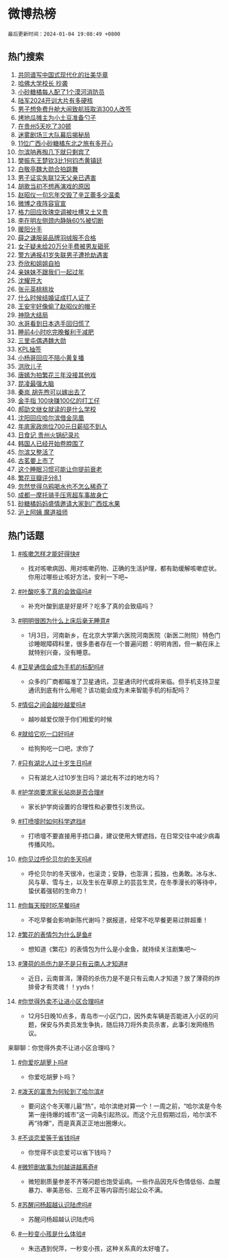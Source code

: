 # 微博热榜

`最后更新时间：2024-01-04 19:08:49 +0800`

## 热门搜索

1. [共同谱写中国式现代化的壮美华章](https://m.weibo.cn/search?containerid=100103type%3D1%26t%3D10%26q%3D%23%E5%85%B1%E5%90%8C%E8%B0%B1%E5%86%99%E4%B8%AD%E5%9B%BD%E5%BC%8F%E7%8E%B0%E4%BB%A3%E5%8C%96%E7%9A%84%E5%A3%AE%E7%BE%8E%E5%8D%8E%E7%AB%A0%23&stream_entry_id=51&isnewpage=1&extparam=seat%3D1%26dgr%3D0%26filter_type%3Drealtimehot%26c_type%3D51%26q%3D%2523%25E5%2585%25B1%25E5%2590%258C%25E8%25B0%25B1%25E5%2586%2599%25E4%25B8%25AD%25E5%259B%25BD%25E5%25BC%258F%25E7%258E%25B0%25E4%25BB%25A3%25E5%258C%2596%25E7%259A%2584%25E5%25A3%25AE%25E7%25BE%258E%25E5%258D%258E%25E7%25AB%25A0%2523%26pos%3D0%26cate%3D10103%26stream_entry_id%3D51%26display_time%3D1704366527%26pre_seqid%3D1704366527947016243219)
1. [哈佛大学校长 抄袭](https://m.weibo.cn/search?containerid=100103type%3D1%26t%3D10%26q%3D%E5%93%88%E4%BD%9B%E5%A4%A7%E5%AD%A6%E6%A0%A1%E9%95%BF+%E6%8A%84%E8%A2%AD&stream_entry_id=31&isnewpage=1&extparam=seat%3D1%26filter_type%3Drealtimehot%26q%3D%25E5%2593%2588%25E4%25BD%259B%25E5%25A4%25A7%25E5%25AD%25A6%25E6%25A0%25A1%25E9%2595%25BF%2520%25E6%258A%2584%25E8%25A2%25AD%26pos%3D0%26dgr%3D0%26flag%3D2%26c_type%3D31%26stream_entry_id%3D31%26realpos%3D1%26cate%3D5001%26lcate%3D5001%26band_rank%3D1%26display_time%3D1704366527%26pre_seqid%3D1704366527947016243219)
1. [小砂糖橘每人配了1个漠河消防员](https://m.weibo.cn/search?containerid=100103type%3D1%26t%3D10%26q%3D%23%E5%B0%8F%E7%A0%82%E7%B3%96%E6%A9%98%E6%AF%8F%E4%BA%BA%E9%85%8D%E4%BA%861%E4%B8%AA%E6%BC%A0%E6%B2%B3%E6%B6%88%E9%98%B2%E5%91%98%23&stream_entry_id=31&isnewpage=1&extparam=seat%3D1%26filter_type%3Drealtimehot%26q%3D%2523%25E5%25B0%258F%25E7%25A0%2582%25E7%25B3%2596%25E6%25A9%2598%25E6%25AF%258F%25E4%25BA%25BA%25E9%2585%258D%25E4%25BA%25861%25E4%25B8%25AA%25E6%25BC%25A0%25E6%25B2%25B3%25E6%25B6%2588%25E9%2598%25B2%25E5%2591%2598%2523%26pos%3D1%26dgr%3D0%26flag%3D32768%26c_type%3D31%26stream_entry_id%3D31%26realpos%3D2%26cate%3D5001%26lcate%3D5001%26band_rank%3D2%26display_time%3D1704366527%26pre_seqid%3D1704366527947016243219)
1. [陆军2024开训大片有多硬核](https://m.weibo.cn/search?containerid=100103type%3D1%26t%3D10%26q%3D%23%E9%99%86%E5%86%9B2024%E5%BC%80%E8%AE%AD%E5%A4%A7%E7%89%87%E6%9C%89%E5%A4%9A%E7%A1%AC%E6%A0%B8%23&stream_entry_id=31&isnewpage=1&extparam=seat%3D1%26filter_type%3Drealtimehot%26q%3D%2523%25E9%2599%2586%25E5%2586%259B2024%25E5%25BC%2580%25E8%25AE%25AD%25E5%25A4%25A7%25E7%2589%2587%25E6%259C%2589%25E5%25A4%259A%25E7%25A1%25AC%25E6%25A0%25B8%2523%26pos%3D2%26dgr%3D0%26flag%3D0%26c_type%3D31%26stream_entry_id%3D31%26realpos%3D3%26cate%3D5001%26lcate%3D5001%26band_rank%3D3%26display_time%3D1704366527%26pre_seqid%3D1704366527947016243219)
1. [男子想免费升舱大闹致航班取消300人改签](https://m.weibo.cn/search?containerid=100103type%3D1%26t%3D10%26q%3D%23%E7%94%B7%E5%AD%90%E6%83%B3%E5%85%8D%E8%B4%B9%E5%8D%87%E8%88%B1%E5%A4%A7%E9%97%B9%E8%87%B4%E8%88%AA%E7%8F%AD%E5%8F%96%E6%B6%88300%E4%BA%BA%E6%94%B9%E7%AD%BE%23&stream_entry_id=31&isnewpage=1&extparam=seat%3D1%26filter_type%3Drealtimehot%26q%3D%2523%25E7%2594%25B7%25E5%25AD%2590%25E6%2583%25B3%25E5%2585%258D%25E8%25B4%25B9%25E5%258D%2587%25E8%2588%25B1%25E5%25A4%25A7%25E9%2597%25B9%25E8%2587%25B4%25E8%2588%25AA%25E7%258F%25AD%25E5%258F%2596%25E6%25B6%2588300%25E4%25BA%25BA%25E6%2594%25B9%25E7%25AD%25BE%2523%26pos%3D3%26dgr%3D0%26flag%3D2%26c_type%3D31%26stream_entry_id%3D31%26realpos%3D4%26cate%3D5001%26lcate%3D5001%26band_rank%3D4%26display_time%3D1704366527%26pre_seqid%3D1704366527947016243219)
1. [烤地瓜摊主为小土豆准备勺子](https://m.weibo.cn/search?containerid=100103type%3D1%26t%3D10%26q%3D%23%E7%83%A4%E5%9C%B0%E7%93%9C%E6%91%8A%E4%B8%BB%E4%B8%BA%E5%B0%8F%E5%9C%9F%E8%B1%86%E5%87%86%E5%A4%87%E5%8B%BA%E5%AD%90%23&stream_entry_id=31&isnewpage=1&extparam=seat%3D1%26filter_type%3Drealtimehot%26q%3D%2523%25E7%2583%25A4%25E5%259C%25B0%25E7%2593%259C%25E6%2591%258A%25E4%25B8%25BB%25E4%25B8%25BA%25E5%25B0%258F%25E5%259C%259F%25E8%25B1%2586%25E5%2587%2586%25E5%25A4%2587%25E5%258B%25BA%25E5%25AD%2590%2523%26pos%3D4%26dgr%3D0%26flag%3D32768%26c_type%3D31%26stream_entry_id%3D31%26realpos%3D5%26cate%3D5001%26lcate%3D5001%26band_rank%3D5%26display_time%3D1704366527%26pre_seqid%3D1704366527947016243219)
1. [在贵州5天吃了30顿](https://m.weibo.cn/search?containerid=100103type%3D1%26t%3D10%26q%3D%23%E5%9C%A8%E8%B4%B5%E5%B7%9E5%E5%A4%A9%E5%90%83%E4%BA%8630%E9%A1%BF%23&stream_entry_id=31&isnewpage=1&extparam=seat%3D1%26filter_type%3Drealtimehot%26q%3D%2523%25E5%259C%25A8%25E8%25B4%25B5%25E5%25B7%259E5%25E5%25A4%25A9%25E5%2590%2583%25E4%25BA%258630%25E9%25A1%25BF%2523%26pos%3D5%26dgr%3D0%26flag%3D1%26c_type%3D31%26stream_entry_id%3D31%26realpos%3D6%26cate%3D5001%26lcate%3D5001%26band_rank%3D6%26display_time%3D1704366527%26pre_seqid%3D1704366527947016243219)
1. [迷雾剧场三大队幕后揭秘局](https://m.weibo.cn/search?containerid=100103type%3D1%26t%3D10%26q%3D%23%E8%BF%B7%E9%9B%BE%E5%89%A7%E5%9C%BA%E4%B8%89%E5%A4%A7%E9%98%9F%E5%B9%95%E5%90%8E%E6%8F%AD%E7%A7%98%E5%B1%80%23&stream_entry_id=31&isnewpage=1&extparam=seat%3D1%26filter_type%3Drealtimehot%26is_ad_pos%3D1%26q%3D%2523%25E8%25BF%25B7%25E9%259B%25BE%25E5%2589%25A7%25E5%259C%25BA%25E4%25B8%2589%25E5%25A4%25A7%25E9%2598%259F%25E5%25B9%2595%25E5%2590%258E%25E6%258F%25AD%25E7%25A7%2598%25E5%25B1%2580%2523%26pos%3D6%26adid%3D218130%26dgr%3D0%26c_type%3D31%26band_rank%3D7%26cate%3D5001%26lcate%3D5001%26stream_entry_id%3D31%26display_time%3D1704366527%26pre_seqid%3D1704366527947016243219)
1. [11位广西小砂糖橘东北之旅有多开心](https://m.weibo.cn/search?containerid=100103type%3D1%26t%3D10%26q%3D%2311%E4%BD%8D%E5%B9%BF%E8%A5%BF%E5%B0%8F%E7%A0%82%E7%B3%96%E6%A9%98%E4%B8%9C%E5%8C%97%E4%B9%8B%E6%97%85%E6%9C%89%E5%A4%9A%E5%BC%80%E5%BF%83%23&stream_entry_id=31&isnewpage=1&extparam=seat%3D1%26filter_type%3Drealtimehot%26q%3D%252311%25E4%25BD%258D%25E5%25B9%25BF%25E8%25A5%25BF%25E5%25B0%258F%25E7%25A0%2582%25E7%25B3%2596%25E6%25A9%2598%25E4%25B8%259C%25E5%258C%2597%25E4%25B9%258B%25E6%2597%2585%25E6%259C%2589%25E5%25A4%259A%25E5%25BC%2580%25E5%25BF%2583%2523%26pos%3D7%26dgr%3D0%26flag%3D32768%26c_type%3D31%26stream_entry_id%3D31%26realpos%3D7%26cate%3D5001%26lcate%3D5001%26band_rank%3D7%26display_time%3D1704366527%26pre_seqid%3D1704366527947016243219)
1. [尔滨呐再掏几下就只剩宾了](https://m.weibo.cn/search?containerid=100103type%3D1%26t%3D10%26q%3D%23%E5%B0%94%E6%BB%A8%E5%91%90%E5%86%8D%E6%8E%8F%E5%87%A0%E4%B8%8B%E5%B0%B1%E5%8F%AA%E5%89%A9%E5%AE%BE%E4%BA%86%23&stream_entry_id=31&isnewpage=1&extparam=seat%3D1%26filter_type%3Drealtimehot%26q%3D%2523%25E5%25B0%2594%25E6%25BB%25A8%25E5%2591%2590%25E5%2586%258D%25E6%258E%258F%25E5%2587%25A0%25E4%25B8%258B%25E5%25B0%25B1%25E5%258F%25AA%25E5%2589%25A9%25E5%25AE%25BE%25E4%25BA%2586%2523%26pos%3D8%26dgr%3D0%26flag%3D1%26c_type%3D31%26stream_entry_id%3D31%26realpos%3D8%26cate%3D5001%26lcate%3D5001%26band_rank%3D8%26display_time%3D1704366527%26pre_seqid%3D1704366527947016243219)
1. [樊振东王楚钦3比1何钧杰黄镇廷](https://m.weibo.cn/search?containerid=100103type%3D1%26t%3D10%26q%3D%23%E6%A8%8A%E6%8C%AF%E4%B8%9C%E7%8E%8B%E6%A5%9A%E9%92%A63%E6%AF%941%E4%BD%95%E9%92%A7%E6%9D%B0%E9%BB%84%E9%95%87%E5%BB%B7%23&stream_entry_id=31&isnewpage=1&extparam=seat%3D1%26filter_type%3Drealtimehot%26q%3D%2523%25E6%25A8%258A%25E6%258C%25AF%25E4%25B8%259C%25E7%258E%258B%25E6%25A5%259A%25E9%2592%25A63%25E6%25AF%25941%25E4%25BD%2595%25E9%2592%25A7%25E6%259D%25B0%25E9%25BB%2584%25E9%2595%2587%25E5%25BB%25B7%2523%26pos%3D9%26dgr%3D0%26flag%3D1%26c_type%3D31%26stream_entry_id%3D31%26realpos%3D9%26cate%3D5001%26lcate%3D5001%26band_rank%3D9%26display_time%3D1704366527%26pre_seqid%3D1704366527947016243219)
1. [白敬亭魏大勋合拍跳舞](https://m.weibo.cn/search?containerid=100103type%3D1%26t%3D10%26q%3D%23%E7%99%BD%E6%95%AC%E4%BA%AD%E9%AD%8F%E5%A4%A7%E5%8B%8B%E5%90%88%E6%8B%8D%E8%B7%B3%E8%88%9E%23&stream_entry_id=31&isnewpage=1&extparam=seat%3D1%26filter_type%3Drealtimehot%26q%3D%2523%25E7%2599%25BD%25E6%2595%25AC%25E4%25BA%25AD%25E9%25AD%258F%25E5%25A4%25A7%25E5%258B%258B%25E5%2590%2588%25E6%258B%258D%25E8%25B7%25B3%25E8%2588%259E%2523%26pos%3D10%26dgr%3D0%26flag%3D1%26c_type%3D31%26stream_entry_id%3D31%26realpos%3D10%26cate%3D5001%26lcate%3D5001%26band_rank%3D10%26display_time%3D1704366527%26pre_seqid%3D1704366527947016243219)
1. [男子证实失联12天父亲已遇害](https://m.weibo.cn/search?containerid=100103type%3D1%26t%3D10%26q%3D%E7%94%B7%E5%AD%90%E8%AF%81%E5%AE%9E%E5%A4%B1%E8%81%9412%E5%A4%A9%E7%88%B6%E4%BA%B2%E5%B7%B2%E9%81%87%E5%AE%B3&stream_entry_id=31&isnewpage=1&extparam=seat%3D1%26filter_type%3Drealtimehot%26q%3D%25E7%2594%25B7%25E5%25AD%2590%25E8%25AF%2581%25E5%25AE%259E%25E5%25A4%25B1%25E8%2581%259412%25E5%25A4%25A9%25E7%2588%25B6%25E4%25BA%25B2%25E5%25B7%25B2%25E9%2581%2587%25E5%25AE%25B3%26pos%3D11%26dgr%3D0%26flag%3D1%26c_type%3D31%26stream_entry_id%3D31%26realpos%3D11%26cate%3D5001%26lcate%3D5001%26band_rank%3D11%26display_time%3D1704366527%26pre_seqid%3D1704366527947016243219)
1. [胡歌当初不想再演戏的原因](https://m.weibo.cn/search?containerid=100103type%3D1%26t%3D10%26q%3D%23%E8%83%A1%E6%AD%8C%E5%BD%93%E5%88%9D%E4%B8%8D%E6%83%B3%E5%86%8D%E6%BC%94%E6%88%8F%E7%9A%84%E5%8E%9F%E5%9B%A0%23&stream_entry_id=31&isnewpage=1&extparam=seat%3D1%26filter_type%3Drealtimehot%26q%3D%2523%25E8%2583%25A1%25E6%25AD%258C%25E5%25BD%2593%25E5%2588%259D%25E4%25B8%258D%25E6%2583%25B3%25E5%2586%258D%25E6%25BC%2594%25E6%2588%258F%25E7%259A%2584%25E5%258E%259F%25E5%259B%25A0%2523%26pos%3D12%26dgr%3D0%26flag%3D0%26c_type%3D31%26stream_entry_id%3D31%26realpos%3D12%26cate%3D5001%26lcate%3D5001%26band_rank%3D12%26display_time%3D1704366527%26pre_seqid%3D1704366527947016243219)
1. [赵昭仪一句忘年交毁了辛芷蕾多少温柔](https://m.weibo.cn/search?containerid=100103type%3D1%26t%3D10%26q%3D%E8%B5%B5%E6%98%AD%E4%BB%AA%E4%B8%80%E5%8F%A5%E5%BF%98%E5%B9%B4%E4%BA%A4%E6%AF%81%E4%BA%86%E8%BE%9B%E8%8A%B7%E8%95%BE%E5%A4%9A%E5%B0%91%E6%B8%A9%E6%9F%94&stream_entry_id=31&isnewpage=1&extparam=seat%3D1%26filter_type%3Drealtimehot%26q%3D%25E8%25B5%25B5%25E6%2598%25AD%25E4%25BB%25AA%25E4%25B8%2580%25E5%258F%25A5%25E5%25BF%2598%25E5%25B9%25B4%25E4%25BA%25A4%25E6%25AF%2581%25E4%25BA%2586%25E8%25BE%259B%25E8%258A%25B7%25E8%2595%25BE%25E5%25A4%259A%25E5%25B0%2591%25E6%25B8%25A9%25E6%259F%2594%26pos%3D13%26dgr%3D0%26flag%3D1%26c_type%3D31%26stream_entry_id%3D31%26realpos%3D13%26cate%3D5001%26lcate%3D5001%26band_rank%3D13%26display_time%3D1704366527%26pre_seqid%3D1704366527947016243219)
1. [微博之夜阵容官宣](https://m.weibo.cn/search?containerid=100103type%3D1%26t%3D10%26q%3D%23%E5%BE%AE%E5%8D%9A%E4%B9%8B%E5%A4%9C%E9%98%B5%E5%AE%B9%E5%AE%98%E5%AE%A3%23&stream_entry_id=31&isnewpage=1&extparam=seat%3D1%26filter_type%3Drealtimehot%26q%3D%2523%25E5%25BE%25AE%25E5%258D%259A%25E4%25B9%258B%25E5%25A4%259C%25E9%2598%25B5%25E5%25AE%25B9%25E5%25AE%2598%25E5%25AE%25A3%2523%26pos%3D14%26dgr%3D0%26flag%3D0%26c_type%3D31%26stream_entry_id%3D31%26realpos%3D14%26cate%3D5001%26lcate%3D5001%26band_rank%3D14%26display_time%3D1704366527%26pre_seqid%3D1704366527947016243219)
1. [格力回应玫瑰空调被吐槽又土又贵](https://m.weibo.cn/search?containerid=100103type%3D1%26t%3D10%26q%3D%23%E6%A0%BC%E5%8A%9B%E5%9B%9E%E5%BA%94%E7%8E%AB%E7%91%B0%E7%A9%BA%E8%B0%83%E8%A2%AB%E5%90%90%E6%A7%BD%E5%8F%88%E5%9C%9F%E5%8F%88%E8%B4%B5%23&stream_entry_id=31&isnewpage=1&extparam=seat%3D1%26filter_type%3Drealtimehot%26q%3D%2523%25E6%25A0%25BC%25E5%258A%259B%25E5%259B%259E%25E5%25BA%2594%25E7%258E%25AB%25E7%2591%25B0%25E7%25A9%25BA%25E8%25B0%2583%25E8%25A2%25AB%25E5%2590%2590%25E6%25A7%25BD%25E5%258F%2588%25E5%259C%259F%25E5%258F%2588%25E8%25B4%25B5%2523%26pos%3D15%26dgr%3D0%26flag%3D1%26c_type%3D31%26stream_entry_id%3D31%26realpos%3D15%26cate%3D5001%26lcate%3D5001%26band_rank%3D15%26display_time%3D1704366527%26pre_seqid%3D1704366527947016243219)
1. [李在明左侧颈内静脉60%被切断](https://m.weibo.cn/search?containerid=100103type%3D1%26t%3D10%26q%3D%23%E6%9D%8E%E5%9C%A8%E6%98%8E%E5%B7%A6%E4%BE%A7%E9%A2%88%E5%86%85%E9%9D%99%E8%84%8960%25%E8%A2%AB%E5%88%87%E6%96%AD%23&stream_entry_id=31&isnewpage=1&extparam=seat%3D1%26filter_type%3Drealtimehot%26q%3D%2523%25E6%259D%258E%25E5%259C%25A8%25E6%2598%258E%25E5%25B7%25A6%25E4%25BE%25A7%25E9%25A2%2588%25E5%2586%2585%25E9%259D%2599%25E8%2584%258960%2525%25E8%25A2%25AB%25E5%2588%2587%25E6%2596%25AD%2523%26pos%3D16%26dgr%3D0%26flag%3D0%26c_type%3D31%26stream_entry_id%3D31%26realpos%3D16%26cate%3D5001%26lcate%3D5001%26band_rank%3D16%26display_time%3D1704366527%26pre_seqid%3D1704366527947016243219)
1. [暖阳分手](https://m.weibo.cn/search?containerid=100103type%3D1%26t%3D10%26q%3D%E6%9A%96%E9%98%B3%E5%88%86%E6%89%8B&stream_entry_id=31&isnewpage=1&extparam=seat%3D1%26filter_type%3Drealtimehot%26q%3D%25E6%259A%2596%25E9%2598%25B3%25E5%2588%2586%25E6%2589%258B%26pos%3D17%26dgr%3D0%26flag%3D0%26c_type%3D31%26stream_entry_id%3D31%26realpos%3D17%26cate%3D5001%26lcate%3D5001%26band_rank%3D17%26display_time%3D1704366527%26pre_seqid%3D1704366527947016243219)
1. [薛之谦服装品牌羽绒服不合格](https://m.weibo.cn/search?containerid=100103type%3D1%26t%3D10%26q%3D%23%E8%96%9B%E4%B9%8B%E8%B0%A6%E6%9C%8D%E8%A3%85%E5%93%81%E7%89%8C%E7%BE%BD%E7%BB%92%E6%9C%8D%E4%B8%8D%E5%90%88%E6%A0%BC%23&stream_entry_id=31&isnewpage=1&extparam=seat%3D1%26filter_type%3Drealtimehot%26q%3D%2523%25E8%2596%259B%25E4%25B9%258B%25E8%25B0%25A6%25E6%259C%258D%25E8%25A3%2585%25E5%2593%2581%25E7%2589%258C%25E7%25BE%25BD%25E7%25BB%2592%25E6%259C%258D%25E4%25B8%258D%25E5%2590%2588%25E6%25A0%25BC%2523%26pos%3D18%26dgr%3D0%26flag%3D1%26c_type%3D31%26stream_entry_id%3D31%26realpos%3D18%26cate%3D5001%26lcate%3D5001%26band_rank%3D18%26display_time%3D1704366527%26pre_seqid%3D1704366527947016243219)
1. [女子疑未给20万分手费被男友砸死](https://m.weibo.cn/search?containerid=100103type%3D1%26t%3D10%26q%3D%23%E5%A5%B3%E5%AD%90%E7%96%91%E6%9C%AA%E7%BB%9920%E4%B8%87%E5%88%86%E6%89%8B%E8%B4%B9%E8%A2%AB%E7%94%B7%E5%8F%8B%E7%A0%B8%E6%AD%BB%23&stream_entry_id=31&isnewpage=1&extparam=seat%3D1%26filter_type%3Drealtimehot%26q%3D%2523%25E5%25A5%25B3%25E5%25AD%2590%25E7%2596%2591%25E6%259C%25AA%25E7%25BB%259920%25E4%25B8%2587%25E5%2588%2586%25E6%2589%258B%25E8%25B4%25B9%25E8%25A2%25AB%25E7%2594%25B7%25E5%258F%258B%25E7%25A0%25B8%25E6%25AD%25BB%2523%26pos%3D19%26dgr%3D0%26flag%3D0%26c_type%3D31%26stream_entry_id%3D31%26realpos%3D19%26cate%3D5001%26lcate%3D5001%26band_rank%3D19%26display_time%3D1704366527%26pre_seqid%3D1704366527947016243219)
1. [警方通报41岁失联男子遭抢劫遇害](https://m.weibo.cn/search?containerid=100103type%3D1%26t%3D10%26q%3D%23%E8%AD%A6%E6%96%B9%E9%80%9A%E6%8A%A541%E5%B2%81%E5%A4%B1%E8%81%94%E7%94%B7%E5%AD%90%E9%81%AD%E6%8A%A2%E5%8A%AB%E9%81%87%E5%AE%B3%23&stream_entry_id=31&isnewpage=1&extparam=seat%3D1%26filter_type%3Drealtimehot%26q%3D%2523%25E8%25AD%25A6%25E6%2596%25B9%25E9%2580%259A%25E6%258A%25A541%25E5%25B2%2581%25E5%25A4%25B1%25E8%2581%2594%25E7%2594%25B7%25E5%25AD%2590%25E9%2581%25AD%25E6%258A%25A2%25E5%258A%25AB%25E9%2581%2587%25E5%25AE%25B3%2523%26pos%3D20%26dgr%3D0%26flag%3D1%26c_type%3D31%26stream_entry_id%3D31%26realpos%3D20%26cate%3D5001%26lcate%3D5001%26band_rank%3D20%26display_time%3D1704366527%26pre_seqid%3D1704366527947016243219)
1. [乔欣和姐姐自拍](https://m.weibo.cn/search?containerid=100103type%3D1%26t%3D10%26q%3D%23%E4%B9%94%E6%AC%A3%E5%92%8C%E5%A7%90%E5%A7%90%E8%87%AA%E6%8B%8D%23&stream_entry_id=31&isnewpage=1&extparam=seat%3D1%26filter_type%3Drealtimehot%26q%3D%2523%25E4%25B9%2594%25E6%25AC%25A3%25E5%2592%258C%25E5%25A7%2590%25E5%25A7%2590%25E8%2587%25AA%25E6%258B%258D%2523%26pos%3D21%26dgr%3D0%26flag%3D1%26c_type%3D31%26stream_entry_id%3D31%26realpos%3D21%26cate%3D5001%26lcate%3D5001%26band_rank%3D21%26display_time%3D1704366527%26pre_seqid%3D1704366527947016243219)
1. [亲妹妹不跟我们一起过年](https://m.weibo.cn/search?containerid=100103type%3D1%26t%3D10%26q%3D%E4%BA%B2%E5%A6%B9%E5%A6%B9%E4%B8%8D%E8%B7%9F%E6%88%91%E4%BB%AC%E4%B8%80%E8%B5%B7%E8%BF%87%E5%B9%B4&stream_entry_id=31&isnewpage=1&extparam=seat%3D1%26filter_type%3Drealtimehot%26q%3D%25E4%25BA%25B2%25E5%25A6%25B9%25E5%25A6%25B9%25E4%25B8%258D%25E8%25B7%259F%25E6%2588%2591%25E4%25BB%25AC%25E4%25B8%2580%25E8%25B5%25B7%25E8%25BF%2587%25E5%25B9%25B4%26pos%3D22%26dgr%3D0%26flag%3D1%26c_type%3D31%26stream_entry_id%3D31%26realpos%3D22%26cate%3D5001%26lcate%3D5001%26band_rank%3D22%26display_time%3D1704366527%26pre_seqid%3D1704366527947016243219)
1. [沈耀开大](https://m.weibo.cn/search?containerid=100103type%3D1%26t%3D10%26q%3D%E6%B2%88%E8%80%80%E5%BC%80%E5%A4%A7&stream_entry_id=31&isnewpage=1&extparam=seat%3D1%26filter_type%3Drealtimehot%26q%3D%25E6%25B2%2588%25E8%2580%2580%25E5%25BC%2580%25E5%25A4%25A7%26pos%3D23%26dgr%3D0%26flag%3D1%26c_type%3D31%26stream_entry_id%3D31%26realpos%3D23%26cate%3D5001%26lcate%3D5001%26band_rank%3D23%26display_time%3D1704366527%26pre_seqid%3D1704366527947016243219)
1. [张元英桃桃妆](https://m.weibo.cn/search?containerid=100103type%3D1%26t%3D10%26q%3D%23%E5%BC%A0%E5%85%83%E8%8B%B1%E6%A1%83%E6%A1%83%E5%A6%86%23&stream_entry_id=31&isnewpage=1&extparam=seat%3D1%26filter_type%3Drealtimehot%26q%3D%2523%25E5%25BC%25A0%25E5%2585%2583%25E8%258B%25B1%25E6%25A1%2583%25E6%25A1%2583%25E5%25A6%2586%2523%26pos%3D24%26dgr%3D0%26flag%3D1%26c_type%3D31%26stream_entry_id%3D31%26realpos%3D24%26cate%3D5001%26lcate%3D5001%26band_rank%3D24%26display_time%3D1704366527%26pre_seqid%3D1704366527947016243219)
1. [什么时候结婚证成打人证了](https://m.weibo.cn/search?containerid=100103type%3D1%26t%3D10%26q%3D%23%E4%BB%80%E4%B9%88%E6%97%B6%E5%80%99%E7%BB%93%E5%A9%9A%E8%AF%81%E6%88%90%E6%89%93%E4%BA%BA%E8%AF%81%E4%BA%86%23&stream_entry_id=31&isnewpage=1&extparam=seat%3D1%26filter_type%3Drealtimehot%26q%3D%2523%25E4%25BB%2580%25E4%25B9%2588%25E6%2597%25B6%25E5%2580%2599%25E7%25BB%2593%25E5%25A9%259A%25E8%25AF%2581%25E6%2588%2590%25E6%2589%2593%25E4%25BA%25BA%25E8%25AF%2581%25E4%25BA%2586%2523%26pos%3D25%26dgr%3D0%26flag%3D0%26c_type%3D31%26stream_entry_id%3D31%26realpos%3D25%26cate%3D5001%26lcate%3D5001%26band_rank%3D25%26display_time%3D1704366527%26pre_seqid%3D1704366527947016243219)
1. [王安宇好像偷了赵昭仪的帽子](https://m.weibo.cn/search?containerid=100103type%3D1%26t%3D10%26q%3D%E7%8E%8B%E5%AE%89%E5%AE%87%E5%A5%BD%E5%83%8F%E5%81%B7%E4%BA%86%E8%B5%B5%E6%98%AD%E4%BB%AA%E7%9A%84%E5%B8%BD%E5%AD%90&stream_entry_id=31&isnewpage=1&extparam=seat%3D1%26filter_type%3Drealtimehot%26q%3D%25E7%258E%258B%25E5%25AE%2589%25E5%25AE%2587%25E5%25A5%25BD%25E5%2583%258F%25E5%2581%25B7%25E4%25BA%2586%25E8%25B5%25B5%25E6%2598%25AD%25E4%25BB%25AA%25E7%259A%2584%25E5%25B8%25BD%25E5%25AD%2590%26pos%3D26%26dgr%3D0%26flag%3D0%26c_type%3D31%26stream_entry_id%3D31%26realpos%3D26%26cate%3D5001%26lcate%3D5001%26band_rank%3D26%26display_time%3D1704366527%26pre_seqid%3D1704366527947016243219)
1. [神隐大结局](https://m.weibo.cn/search?containerid=100103type%3D1%26t%3D10%26q%3D%E7%A5%9E%E9%9A%90%E5%A4%A7%E7%BB%93%E5%B1%80&stream_entry_id=31&isnewpage=1&extparam=seat%3D1%26filter_type%3Drealtimehot%26q%3D%25E7%25A5%259E%25E9%259A%2590%25E5%25A4%25A7%25E7%25BB%2593%25E5%25B1%2580%26pos%3D27%26dgr%3D0%26flag%3D1%26c_type%3D31%26stream_entry_id%3D31%26realpos%3D27%26cate%3D5001%26lcate%3D5001%26band_rank%3D27%26display_time%3D1704366527%26pre_seqid%3D1704366527947016243219)
1. [水哥看到日本选手回归慌了](https://m.weibo.cn/search?containerid=100103type%3D1%26t%3D10%26q%3D%E6%B0%B4%E5%93%A5%E7%9C%8B%E5%88%B0%E6%97%A5%E6%9C%AC%E9%80%89%E6%89%8B%E5%9B%9E%E5%BD%92%E6%85%8C%E4%BA%86&stream_entry_id=31&isnewpage=1&extparam=seat%3D1%26filter_type%3Drealtimehot%26q%3D%25E6%25B0%25B4%25E5%2593%25A5%25E7%259C%258B%25E5%2588%25B0%25E6%2597%25A5%25E6%259C%25AC%25E9%2580%2589%25E6%2589%258B%25E5%259B%259E%25E5%25BD%2592%25E6%2585%258C%25E4%25BA%2586%26pos%3D28%26dgr%3D0%26flag%3D1%26c_type%3D31%26stream_entry_id%3D31%26realpos%3D28%26cate%3D5001%26lcate%3D5001%26band_rank%3D28%26display_time%3D1704366527%26pre_seqid%3D1704366527947016243219)
1. [睡前4小时吃完晚餐利于减肥](https://m.weibo.cn/search?containerid=100103type%3D1%26t%3D10%26q%3D%23%E7%9D%A1%E5%89%8D4%E5%B0%8F%E6%97%B6%E5%90%83%E5%AE%8C%E6%99%9A%E9%A4%90%E5%88%A9%E4%BA%8E%E5%87%8F%E8%82%A5%23&stream_entry_id=31&isnewpage=1&extparam=seat%3D1%26filter_type%3Drealtimehot%26q%3D%2523%25E7%259D%25A1%25E5%2589%258D4%25E5%25B0%258F%25E6%2597%25B6%25E5%2590%2583%25E5%25AE%258C%25E6%2599%259A%25E9%25A4%2590%25E5%2588%25A9%25E4%25BA%258E%25E5%2587%258F%25E8%2582%25A5%2523%26pos%3D29%26dgr%3D0%26flag%3D1%26c_type%3D31%26stream_entry_id%3D31%26realpos%3D29%26cate%3D5001%26lcate%3D5001%26band_rank%3D29%26display_time%3D1704366527%26pre_seqid%3D1704366527947016243219)
1. [三里屯偶遇魏大勋](https://m.weibo.cn/search?containerid=100103type%3D1%26t%3D10%26q%3D%23%E4%B8%89%E9%87%8C%E5%B1%AF%E5%81%B6%E9%81%87%E9%AD%8F%E5%A4%A7%E5%8B%8B%23&stream_entry_id=31&isnewpage=1&extparam=seat%3D1%26filter_type%3Drealtimehot%26q%3D%2523%25E4%25B8%2589%25E9%2587%258C%25E5%25B1%25AF%25E5%2581%25B6%25E9%2581%2587%25E9%25AD%258F%25E5%25A4%25A7%25E5%258B%258B%2523%26pos%3D30%26dgr%3D0%26flag%3D1%26c_type%3D31%26stream_entry_id%3D31%26realpos%3D30%26cate%3D5001%26lcate%3D5001%26band_rank%3D30%26display_time%3D1704366527%26pre_seqid%3D1704366527947016243219)
1. [KPL抽签](https://m.weibo.cn/search?containerid=100103type%3D1%26t%3D10%26q%3DKPL%E6%8A%BD%E7%AD%BE&stream_entry_id=31&isnewpage=1&extparam=seat%3D1%26filter_type%3Drealtimehot%26q%3DKPL%25E6%258A%25BD%25E7%25AD%25BE%26pos%3D31%26dgr%3D0%26flag%3D1%26c_type%3D31%26stream_entry_id%3D31%26realpos%3D31%26cate%3D5001%26lcate%3D5001%26band_rank%3D31%26display_time%3D1704366527%26pre_seqid%3D1704366527947016243219)
1. [小杨哥回应不陪小黄复播](https://m.weibo.cn/search?containerid=100103type%3D1%26t%3D10%26q%3D%23%E5%B0%8F%E6%9D%A8%E5%93%A5%E5%9B%9E%E5%BA%94%E4%B8%8D%E9%99%AA%E5%B0%8F%E9%BB%84%E5%A4%8D%E6%92%AD%23&stream_entry_id=31&isnewpage=1&extparam=seat%3D1%26filter_type%3Drealtimehot%26q%3D%2523%25E5%25B0%258F%25E6%259D%25A8%25E5%2593%25A5%25E5%259B%259E%25E5%25BA%2594%25E4%25B8%258D%25E9%2599%25AA%25E5%25B0%258F%25E9%25BB%2584%25E5%25A4%258D%25E6%2592%25AD%2523%26pos%3D32%26dgr%3D0%26flag%3D0%26c_type%3D31%26stream_entry_id%3D31%26realpos%3D32%26cate%3D5001%26lcate%3D5001%26band_rank%3D32%26display_time%3D1704366527%26pre_seqid%3D1704366527947016243219)
1. [洪欣儿子](https://m.weibo.cn/search?containerid=100103type%3D1%26t%3D10%26q%3D%E6%B4%AA%E6%AC%A3%E5%84%BF%E5%AD%90&stream_entry_id=31&isnewpage=1&extparam=seat%3D1%26filter_type%3Drealtimehot%26q%3D%25E6%25B4%25AA%25E6%25AC%25A3%25E5%2584%25BF%25E5%25AD%2590%26pos%3D33%26dgr%3D0%26flag%3D0%26c_type%3D31%26stream_entry_id%3D31%26realpos%3D33%26cate%3D5001%26lcate%3D5001%26band_rank%3D33%26display_time%3D1704366527%26pre_seqid%3D1704366527947016243219)
1. [唐嫣为拍繁花三年没接其他戏](https://m.weibo.cn/search?containerid=100103type%3D1%26t%3D10%26q%3D%23%E5%94%90%E5%AB%A3%E4%B8%BA%E6%8B%8D%E7%B9%81%E8%8A%B1%E4%B8%89%E5%B9%B4%E6%B2%A1%E6%8E%A5%E5%85%B6%E4%BB%96%E6%88%8F%23&stream_entry_id=31&isnewpage=1&extparam=seat%3D1%26filter_type%3Drealtimehot%26q%3D%2523%25E5%2594%2590%25E5%25AB%25A3%25E4%25B8%25BA%25E6%258B%258D%25E7%25B9%2581%25E8%258A%25B1%25E4%25B8%2589%25E5%25B9%25B4%25E6%25B2%25A1%25E6%258E%25A5%25E5%2585%25B6%25E4%25BB%2596%25E6%2588%258F%2523%26pos%3D34%26dgr%3D0%26flag%3D0%26c_type%3D31%26stream_entry_id%3D31%26realpos%3D34%26cate%3D5001%26lcate%3D5001%26band_rank%3D34%26display_time%3D1704366527%26pre_seqid%3D1704366527947016243219)
1. [昆凌最强大脑](https://m.weibo.cn/search?containerid=100103type%3D1%26t%3D10%26q%3D%E6%98%86%E5%87%8C%E6%9C%80%E5%BC%BA%E5%A4%A7%E8%84%91&stream_entry_id=31&isnewpage=1&extparam=seat%3D1%26filter_type%3Drealtimehot%26q%3D%25E6%2598%2586%25E5%2587%258C%25E6%259C%2580%25E5%25BC%25BA%25E5%25A4%25A7%25E8%2584%2591%26pos%3D35%26dgr%3D0%26flag%3D0%26c_type%3D31%26stream_entry_id%3D31%26realpos%3D35%26cate%3D5001%26lcate%3D5001%26band_rank%3D35%26display_time%3D1704366527%26pre_seqid%3D1704366527947016243219)
1. [秦岚 胡先煦可以嫁出去了](https://m.weibo.cn/search?containerid=100103type%3D1%26t%3D10%26q%3D%E7%A7%A6%E5%B2%9A+%E8%83%A1%E5%85%88%E7%85%A6%E5%8F%AF%E4%BB%A5%E5%AB%81%E5%87%BA%E5%8E%BB%E4%BA%86&stream_entry_id=31&isnewpage=1&extparam=seat%3D1%26filter_type%3Drealtimehot%26q%3D%25E7%25A7%25A6%25E5%25B2%259A%2520%25E8%2583%25A1%25E5%2585%2588%25E7%2585%25A6%25E5%258F%25AF%25E4%25BB%25A5%25E5%25AB%2581%25E5%2587%25BA%25E5%258E%25BB%25E4%25BA%2586%26pos%3D36%26dgr%3D0%26flag%3D0%26c_type%3D31%26stream_entry_id%3D31%26realpos%3D36%26cate%3D5001%26lcate%3D5001%26band_rank%3D36%26display_time%3D1704366527%26pre_seqid%3D1704366527947016243219)
1. [金手指 100块赚100亿的打工仔](https://m.weibo.cn/search?containerid=100103type%3D1%26t%3D10%26q%3D%E9%87%91%E6%89%8B%E6%8C%87+100%E5%9D%97%E8%B5%9A100%E4%BA%BF%E7%9A%84%E6%89%93%E5%B7%A5%E4%BB%94&stream_entry_id=31&isnewpage=1&extparam=seat%3D1%26filter_type%3Drealtimehot%26q%3D%25E9%2587%2591%25E6%2589%258B%25E6%258C%2587%2520100%25E5%259D%2597%25E8%25B5%259A100%25E4%25BA%25BF%25E7%259A%2584%25E6%2589%2593%25E5%25B7%25A5%25E4%25BB%2594%26pos%3D37%26dgr%3D0%26flag%3D1%26c_type%3D31%26stream_entry_id%3D31%26realpos%3D37%26cate%3D5001%26lcate%3D5001%26band_rank%3D37%26display_time%3D1704366527%26pre_seqid%3D1704366527947016243219)
1. [郝劭文继女就读的是什么学校](https://m.weibo.cn/search?containerid=100103type%3D1%26t%3D10%26q%3D%23%E9%83%9D%E5%8A%AD%E6%96%87%E7%BB%A7%E5%A5%B3%E5%B0%B1%E8%AF%BB%E7%9A%84%E6%98%AF%E4%BB%80%E4%B9%88%E5%AD%A6%E6%A0%A1%23&stream_entry_id=31&isnewpage=1&extparam=seat%3D1%26filter_type%3Drealtimehot%26q%3D%2523%25E9%2583%259D%25E5%258A%25AD%25E6%2596%2587%25E7%25BB%25A7%25E5%25A5%25B3%25E5%25B0%25B1%25E8%25AF%25BB%25E7%259A%2584%25E6%2598%25AF%25E4%25BB%2580%25E4%25B9%2588%25E5%25AD%25A6%25E6%25A0%25A1%2523%26pos%3D38%26dgr%3D0%26flag%3D1%26c_type%3D31%26stream_entry_id%3D31%26realpos%3D38%26cate%3D5001%26lcate%3D5001%26band_rank%3D38%26display_time%3D1704366527%26pre_seqid%3D1704366527947016243219)
1. [沈阳回应哈尔滨借金凤凰](https://m.weibo.cn/search?containerid=100103type%3D1%26t%3D10%26q%3D%23%E6%B2%88%E9%98%B3%E5%9B%9E%E5%BA%94%E5%93%88%E5%B0%94%E6%BB%A8%E5%80%9F%E9%87%91%E5%87%A4%E5%87%B0%23&stream_entry_id=31&isnewpage=1&extparam=seat%3D1%26filter_type%3Drealtimehot%26q%3D%2523%25E6%25B2%2588%25E9%2598%25B3%25E5%259B%259E%25E5%25BA%2594%25E5%2593%2588%25E5%25B0%2594%25E6%25BB%25A8%25E5%2580%259F%25E9%2587%2591%25E5%2587%25A4%25E5%2587%25B0%2523%26pos%3D39%26dgr%3D0%26flag%3D0%26c_type%3D31%26stream_entry_id%3D31%26realpos%3D39%26cate%3D5001%26lcate%3D5001%26band_rank%3D39%26display_time%3D1704366527%26pre_seqid%3D1704366527947016243219)
1. [年底家政岗位700元日薪招不到人](https://m.weibo.cn/search?containerid=100103type%3D1%26t%3D10%26q%3D%23%E5%B9%B4%E5%BA%95%E5%AE%B6%E6%94%BF%E5%B2%97%E4%BD%8D700%E5%85%83%E6%97%A5%E8%96%AA%E6%8B%9B%E4%B8%8D%E5%88%B0%E4%BA%BA%23&stream_entry_id=31&isnewpage=1&extparam=seat%3D1%26filter_type%3Drealtimehot%26q%3D%2523%25E5%25B9%25B4%25E5%25BA%2595%25E5%25AE%25B6%25E6%2594%25BF%25E5%25B2%2597%25E4%25BD%258D700%25E5%2585%2583%25E6%2597%25A5%25E8%2596%25AA%25E6%258B%259B%25E4%25B8%258D%25E5%2588%25B0%25E4%25BA%25BA%2523%26pos%3D40%26dgr%3D0%26flag%3D1%26c_type%3D31%26stream_entry_id%3D31%26realpos%3D40%26cate%3D5001%26lcate%3D5001%26band_rank%3D40%26display_time%3D1704366527%26pre_seqid%3D1704366527947016243219)
1. [日食记 贵州火锅纪录片](https://m.weibo.cn/search?containerid=100103type%3D1%26t%3D10%26q%3D%E6%97%A5%E9%A3%9F%E8%AE%B0+%E8%B4%B5%E5%B7%9E%E7%81%AB%E9%94%85%E7%BA%AA%E5%BD%95%E7%89%87&stream_entry_id=31&isnewpage=1&extparam=seat%3D1%26filter_type%3Drealtimehot%26q%3D%25E6%2597%25A5%25E9%25A3%259F%25E8%25AE%25B0%2520%25E8%25B4%25B5%25E5%25B7%259E%25E7%2581%25AB%25E9%2594%2585%25E7%25BA%25AA%25E5%25BD%2595%25E7%2589%2587%26pos%3D41%26dgr%3D0%26flag%3D1%26c_type%3D31%26stream_entry_id%3D31%26realpos%3D41%26cate%3D5001%26lcate%3D5001%26band_rank%3D41%26display_time%3D1704366527%26pre_seqid%3D1704366527947016243219)
1. [韩国人已经开始卷脖围了](https://m.weibo.cn/search?containerid=100103type%3D1%26t%3D10%26q%3D%23%E9%9F%A9%E5%9B%BD%E4%BA%BA%E5%B7%B2%E7%BB%8F%E5%BC%80%E5%A7%8B%E5%8D%B7%E8%84%96%E5%9B%B4%E4%BA%86%23&stream_entry_id=31&isnewpage=1&extparam=seat%3D1%26filter_type%3Drealtimehot%26q%3D%2523%25E9%259F%25A9%25E5%259B%25BD%25E4%25BA%25BA%25E5%25B7%25B2%25E7%25BB%258F%25E5%25BC%2580%25E5%25A7%258B%25E5%258D%25B7%25E8%2584%2596%25E5%259B%25B4%25E4%25BA%2586%2523%26pos%3D42%26dgr%3D0%26flag%3D0%26c_type%3D31%26stream_entry_id%3D31%26realpos%3D42%26cate%3D5001%26lcate%3D5001%26band_rank%3D42%26display_time%3D1704366527%26pre_seqid%3D1704366527947016243219)
1. [尔滨又整活了](https://m.weibo.cn/search?containerid=100103type%3D1%26t%3D10%26q%3D%23%E5%B0%94%E6%BB%A8%E5%8F%88%E6%95%B4%E6%B4%BB%E4%BA%86%23&stream_entry_id=31&isnewpage=1&extparam=seat%3D1%26filter_type%3Drealtimehot%26q%3D%2523%25E5%25B0%2594%25E6%25BB%25A8%25E5%258F%2588%25E6%2595%25B4%25E6%25B4%25BB%25E4%25BA%2586%2523%26pos%3D43%26dgr%3D0%26flag%3D1%26c_type%3D31%26stream_entry_id%3D31%26realpos%3D43%26cate%3D5001%26lcate%3D5001%26band_rank%3D43%26display_time%3D1704366527%26pre_seqid%3D1704366527947016243219)
1. [古茗要上市了](https://m.weibo.cn/search?containerid=100103type%3D1%26t%3D10%26q%3D%23%E5%8F%A4%E8%8C%97%E8%A6%81%E4%B8%8A%E5%B8%82%E4%BA%86%23&stream_entry_id=31&isnewpage=1&extparam=seat%3D1%26filter_type%3Drealtimehot%26q%3D%2523%25E5%258F%25A4%25E8%258C%2597%25E8%25A6%2581%25E4%25B8%258A%25E5%25B8%2582%25E4%25BA%2586%2523%26pos%3D44%26dgr%3D0%26flag%3D0%26c_type%3D31%26stream_entry_id%3D31%26realpos%3D44%26cate%3D5001%26lcate%3D5001%26band_rank%3D44%26display_time%3D1704366527%26pre_seqid%3D1704366527947016243219)
1. [这个睡眠习惯可能让你提前衰老](https://m.weibo.cn/search?containerid=100103type%3D1%26t%3D10%26q%3D%23%E8%BF%99%E4%B8%AA%E7%9D%A1%E7%9C%A0%E4%B9%A0%E6%83%AF%E5%8F%AF%E8%83%BD%E8%AE%A9%E4%BD%A0%E6%8F%90%E5%89%8D%E8%A1%B0%E8%80%81%23&stream_entry_id=31&isnewpage=1&extparam=seat%3D1%26filter_type%3Drealtimehot%26q%3D%2523%25E8%25BF%2599%25E4%25B8%25AA%25E7%259D%25A1%25E7%259C%25A0%25E4%25B9%25A0%25E6%2583%25AF%25E5%258F%25AF%25E8%2583%25BD%25E8%25AE%25A9%25E4%25BD%25A0%25E6%258F%2590%25E5%2589%258D%25E8%25A1%25B0%25E8%2580%2581%2523%26pos%3D45%26dgr%3D0%26flag%3D0%26c_type%3D31%26stream_entry_id%3D31%26realpos%3D45%26cate%3D5001%26lcate%3D5001%26band_rank%3D45%26display_time%3D1704366527%26pre_seqid%3D1704366527947016243219)
1. [繁花豆瓣评分8.1](https://m.weibo.cn/search?containerid=100103type%3D1%26t%3D10%26q%3D%23%E7%B9%81%E8%8A%B1%E8%B1%86%E7%93%A3%E8%AF%84%E5%88%868.1%23&stream_entry_id=31&isnewpage=1&extparam=seat%3D1%26filter_type%3Drealtimehot%26q%3D%2523%25E7%25B9%2581%25E8%258A%25B1%25E8%25B1%2586%25E7%2593%25A3%25E8%25AF%2584%25E5%2588%25868.1%2523%26pos%3D46%26dgr%3D0%26flag%3D0%26c_type%3D31%26stream_entry_id%3D31%26realpos%3D46%26cate%3D5001%26lcate%3D5001%26band_rank%3D46%26display_time%3D1704366527%26pre_seqid%3D1704366527947016243219)
1. [忽然觉得乌鸦喝水也不怎么稀奇了](https://m.weibo.cn/search?containerid=100103type%3D1%26t%3D10%26q%3D%E5%BF%BD%E7%84%B6%E8%A7%89%E5%BE%97%E4%B9%8C%E9%B8%A6%E5%96%9D%E6%B0%B4%E4%B9%9F%E4%B8%8D%E6%80%8E%E4%B9%88%E7%A8%80%E5%A5%87%E4%BA%86&stream_entry_id=31&isnewpage=1&extparam=seat%3D1%26filter_type%3Drealtimehot%26q%3D%25E5%25BF%25BD%25E7%2584%25B6%25E8%25A7%2589%25E5%25BE%2597%25E4%25B9%258C%25E9%25B8%25A6%25E5%2596%259D%25E6%25B0%25B4%25E4%25B9%259F%25E4%25B8%258D%25E6%2580%258E%25E4%25B9%2588%25E7%25A8%2580%25E5%25A5%2587%25E4%25BA%2586%26pos%3D47%26dgr%3D0%26flag%3D1%26c_type%3D31%26stream_entry_id%3D31%26realpos%3D47%26cate%3D5001%26lcate%3D5001%26band_rank%3D47%26display_time%3D1704366527%26pre_seqid%3D1704366527947016243219)
1. [成都一摩托骑手压弯超车事故身亡](https://m.weibo.cn/search?containerid=100103type%3D1%26t%3D10%26q%3D%23%E6%88%90%E9%83%BD%E4%B8%80%E6%91%A9%E6%89%98%E9%AA%91%E6%89%8B%E5%8E%8B%E5%BC%AF%E8%B6%85%E8%BD%A6%E4%BA%8B%E6%95%85%E8%BA%AB%E4%BA%A1%23&stream_entry_id=31&isnewpage=1&extparam=seat%3D1%26filter_type%3Drealtimehot%26q%3D%2523%25E6%2588%2590%25E9%2583%25BD%25E4%25B8%2580%25E6%2591%25A9%25E6%2589%2598%25E9%25AA%2591%25E6%2589%258B%25E5%258E%258B%25E5%25BC%25AF%25E8%25B6%2585%25E8%25BD%25A6%25E4%25BA%258B%25E6%2595%2585%25E8%25BA%25AB%25E4%25BA%25A1%2523%26pos%3D48%26dgr%3D0%26flag%3D0%26c_type%3D31%26stream_entry_id%3D31%26realpos%3D48%26cate%3D5001%26lcate%3D5001%26band_rank%3D48%26display_time%3D1704366527%26pre_seqid%3D1704366527947016243219)
1. [砂糖橘妈妈盛情邀请大家到广西炫水果](https://m.weibo.cn/search?containerid=100103type%3D1%26t%3D10%26q%3D%23%E7%A0%82%E7%B3%96%E6%A9%98%E5%A6%88%E5%A6%88%E7%9B%9B%E6%83%85%E9%82%80%E8%AF%B7%E5%A4%A7%E5%AE%B6%E5%88%B0%E5%B9%BF%E8%A5%BF%E7%82%AB%E6%B0%B4%E6%9E%9C%23&stream_entry_id=31&isnewpage=1&extparam=seat%3D1%26filter_type%3Drealtimehot%26q%3D%2523%25E7%25A0%2582%25E7%25B3%2596%25E6%25A9%2598%25E5%25A6%2588%25E5%25A6%2588%25E7%259B%259B%25E6%2583%2585%25E9%2582%2580%25E8%25AF%25B7%25E5%25A4%25A7%25E5%25AE%25B6%25E5%2588%25B0%25E5%25B9%25BF%25E8%25A5%25BF%25E7%2582%25AB%25E6%25B0%25B4%25E6%259E%259C%2523%26pos%3D49%26dgr%3D0%26flag%3D1%26c_type%3D31%26stream_entry_id%3D31%26realpos%3D49%26cate%3D5001%26lcate%3D5001%26band_rank%3D49%26display_time%3D1704366527%26pre_seqid%3D1704366527947016243219)
1. [沪上阿姨 魔道祖师](https://m.weibo.cn/search?containerid=100103type%3D1%26t%3D10%26q%3D%E6%B2%AA%E4%B8%8A%E9%98%BF%E5%A7%A8+%E9%AD%94%E9%81%93%E7%A5%96%E5%B8%88&stream_entry_id=31&isnewpage=1&extparam=seat%3D1%26filter_type%3Drealtimehot%26q%3D%25E6%25B2%25AA%25E4%25B8%258A%25E9%2598%25BF%25E5%25A7%25A8%2520%25E9%25AD%2594%25E9%2581%2593%25E7%25A5%2596%25E5%25B8%2588%26pos%3D50%26dgr%3D0%26flag%3D0%26c_type%3D31%26stream_entry_id%3D31%26realpos%3D50%26cate%3D5001%26lcate%3D5001%26band_rank%3D50%26display_time%3D1704366527%26pre_seqid%3D1704366527947016243219)

## 热门话题

1. [#咳嗽怎样才能好得快#](https://m.weibo.cn/search?containerid=231522type%3D1%26t%3D10%26q%3D%23%E5%92%B3%E5%97%BD%E6%80%8E%E6%A0%B7%E6%89%8D%E8%83%BD%E5%A5%BD%E5%BE%97%E5%BF%AB%23&stream_entry_id=128&isnewpage=1&extparam=seat%3D1%26c_type%3D128%26cate%3D5004%26pos%3D1-0-0%26dgr%3D0%26lcate%3D5004%26unitid%3D1704250607196%26display_time%3D1704366529%26pre_seqid%3D1704366529386029810112)
    - 找对咳嗽病因、用对咳嗽药物、正确的生活护理，都有助缓解咳嗽症状。你用过哪些止咳好方法，安利一下吧~

1. [#叶酸吃多了真的会致癌吗#](https://m.weibo.cn/search?containerid=231522type%3D1%26t%3D10%26q%3D%23%E5%8F%B6%E9%85%B8%E5%90%83%E5%A4%9A%E4%BA%86%E7%9C%9F%E7%9A%84%E4%BC%9A%E8%87%B4%E7%99%8C%E5%90%97%23&stream_entry_id=128&isnewpage=1&extparam=seat%3D1%26c_type%3D128%26cate%3D5004%26pos%3D1-0-1%26dgr%3D0%26lcate%3D5004%26unitid%3D1704258114611%26display_time%3D1704366529%26pre_seqid%3D1704366529386029810112)
    - 补充叶酸到底是好是坏？吃多了真的会致癌吗？

1. [#明明很困为什么上床后毫无睡意#](https://m.weibo.cn/search?containerid=231522type%3D1%26t%3D10%26q%3D%23%E6%98%8E%E6%98%8E%E5%BE%88%E5%9B%B0%E4%B8%BA%E4%BB%80%E4%B9%88%E4%B8%8A%E5%BA%8A%E5%90%8E%E6%AF%AB%E6%97%A0%E7%9D%A1%E6%84%8F%23&stream_entry_id=128&isnewpage=1&extparam=seat%3D1%26c_type%3D128%26cate%3D5004%26pos%3D1-0-2%26dgr%3D0%26lcate%3D5004%26unitid%3D1704342437378%26display_time%3D1704366529%26pre_seqid%3D1704366529386029810112)
    - 1月3日，河南新乡，在北京大学第六医院河南医院（新医二附院）特色门诊睡眠障碍科里，很多患者存在一个普遍问题：明明肯困，但一躺在床上就特别兴奋，没有睡意。

1. [#卫星通信会成为手机的标配吗#](https://m.weibo.cn/search?containerid=231522type%3D1%26t%3D10%26q%3D%23%E5%8D%AB%E6%98%9F%E9%80%9A%E4%BF%A1%E4%BC%9A%E6%88%90%E4%B8%BA%E6%89%8B%E6%9C%BA%E7%9A%84%E6%A0%87%E9%85%8D%E5%90%97%23&stream_entry_id=128&isnewpage=1&extparam=seat%3D1%26c_type%3D128%26cate%3D5004%26pos%3D1-0-3%26dgr%3D0%26lcate%3D5004%26unitid%3D1704363427421%26display_time%3D1704366529%26pre_seqid%3D1704366529386029810112)
    - 众多的厂商都瞄准了卫星通讯，卫星通讯时代或将来临。但手机支持卫星通讯到底有什么用呢？该功能会成为未来智能手机的标配吗？

1. [#情侣之间会越吵越爱吗#](https://m.weibo.cn/search?containerid=231522type%3D1%26t%3D10%26q%3D%23%E6%83%85%E4%BE%A3%E4%B9%8B%E9%97%B4%E4%BC%9A%E8%B6%8A%E5%90%B5%E8%B6%8A%E7%88%B1%E5%90%97%23&stream_entry_id=128&isnewpage=1&extparam=seat%3D1%26c_type%3D128%26cate%3D5004%26pos%3D1-0-4%26dgr%3D0%26lcate%3D5004%26unitid%3D1704269515444%26display_time%3D1704366529%26pre_seqid%3D1704366529386029810112)
    - 越吵越爱仅限于你们相爱的时候

1. [#就给它吃一口好吗#](https://m.weibo.cn/search?containerid=231522type%3D1%26t%3D10%26q%3D%23%E5%B0%B1%E7%BB%99%E5%AE%83%E5%90%83%E4%B8%80%E5%8F%A3%E5%A5%BD%E5%90%97%23&stream_entry_id=128&isnewpage=1&extparam=seat%3D1%26c_type%3D128%26cate%3D5004%26pos%3D1-0-5%26dgr%3D0%26lcate%3D5004%26unitid%3D1704358618126%26display_time%3D1704366529%26pre_seqid%3D1704366529386029810112)
    - 给狗狗吃一口吧，求你了

1. [#只有湖北人过十岁生日吗#](https://m.weibo.cn/search?containerid=231522type%3D1%26t%3D10%26q%3D%23%E5%8F%AA%E6%9C%89%E6%B9%96%E5%8C%97%E4%BA%BA%E8%BF%87%E5%8D%81%E5%B2%81%E7%94%9F%E6%97%A5%E5%90%97%23&stream_entry_id=128&isnewpage=1&extparam=seat%3D1%26c_type%3D128%26cate%3D5004%26pos%3D1-0-6%26dgr%3D0%26lcate%3D5004%26unitid%3D1704362517138%26display_time%3D1704366529%26pre_seqid%3D1704366529386029810112)
    - 只有湖北人过10岁生日吗？湖北有不过的地方吗？

1. [#护学岗要求家长站岗是否合理#](https://m.weibo.cn/search?containerid=231522type%3D1%26t%3D10%26q%3D%23%E6%8A%A4%E5%AD%A6%E5%B2%97%E8%A6%81%E6%B1%82%E5%AE%B6%E9%95%BF%E7%AB%99%E5%B2%97%E6%98%AF%E5%90%A6%E5%90%88%E7%90%86%23&stream_entry_id=128&isnewpage=1&extparam=seat%3D1%26c_type%3D128%26cate%3D5004%26pos%3D1-0-7%26dgr%3D0%26lcate%3D5004%26unitid%3D1704360715837%26display_time%3D1704366529%26pre_seqid%3D1704366529386029810112)
    - 家长护学岗设置的合理性和必要性引发热议。

1. [#打喷嚏时如何科学遮挡#](https://m.weibo.cn/search?containerid=231522type%3D1%26t%3D10%26q%3D%23%E6%89%93%E5%96%B7%E5%9A%8F%E6%97%B6%E5%A6%82%E4%BD%95%E7%A7%91%E5%AD%A6%E9%81%AE%E6%8C%A1%23&stream_entry_id=128&isnewpage=1&extparam=seat%3D1%26c_type%3D128%26cate%3D5004%26pos%3D1-0-8%26dgr%3D0%26lcate%3D5004%26unitid%3D1704193610808%26display_time%3D1704366529%26pre_seqid%3D1704366529386029810112)
    - 打喷嚏不要直接用手捂口鼻，建议使用大臂遮挡，在日常交往中减少病毒传播风险。

1. [#你见过呼伦贝尔的冬天吗#](https://m.weibo.cn/search?containerid=231522type%3D1%26t%3D10%26q%3D%23%E4%BD%A0%E8%A7%81%E8%BF%87%E5%91%BC%E4%BC%A6%E8%B4%9D%E5%B0%94%E7%9A%84%E5%86%AC%E5%A4%A9%E5%90%97%23&stream_entry_id=128&isnewpage=1&extparam=seat%3D1%26c_type%3D128%26cate%3D5004%26pos%3D1-0-9%26dgr%3D0%26lcate%3D5004%26unitid%3D1704255413584%26display_time%3D1704366529%26pre_seqid%3D1704366529386029810112)
    - 呼伦贝尔的冬天很冷，也滚烫；安静，也澎湃；孤独，也勇敢。冰与水、风与草、雪与土，以及生长在草原上的芸芸生灵，在冬季漫长的等待中，蛰伏着强韧的生命力！

1. [#你每天按时吃早餐吗#](https://m.weibo.cn/search?containerid=231522type%3D1%26t%3D10%26q%3D%23%E4%BD%A0%E6%AF%8F%E5%A4%A9%E6%8C%89%E6%97%B6%E5%90%83%E6%97%A9%E9%A4%90%E5%90%97%23&stream_entry_id=128&isnewpage=1&extparam=seat%3D1%26c_type%3D128%26cate%3D5004%26pos%3D1-0-10%26dgr%3D0%26lcate%3D5004%26unitid%3D1704335239364%26display_time%3D1704366529%26pre_seqid%3D1704366529386029810112)
    - 不吃早餐会影响新陈代谢吗？据报道，经常不吃早餐更易过胖超重！

1. [#繁花的表情包为什么是鱼#](https://m.weibo.cn/search?containerid=231522type%3D1%26t%3D10%26q%3D%23%E7%B9%81%E8%8A%B1%E7%9A%84%E8%A1%A8%E6%83%85%E5%8C%85%E4%B8%BA%E4%BB%80%E4%B9%88%E6%98%AF%E9%B1%BC%23&stream_entry_id=128&isnewpage=1&extparam=seat%3D1%26c_type%3D128%26cate%3D5004%26pos%3D1-0-11%26dgr%3D0%26lcate%3D5004%26unitid%3D1704193603778%26display_time%3D1704366529%26pre_seqid%3D1704366529386029810112)
    - 想知道《繁花》的表情包为什么是小金鱼，就持续关注剧集吧～

1. [#薄荷的杀伤力是不是只有云南人才知道#](https://m.weibo.cn/search?containerid=231522type%3D1%26t%3D10%26q%3D%23%E8%96%84%E8%8D%B7%E7%9A%84%E6%9D%80%E4%BC%A4%E5%8A%9B%E6%98%AF%E4%B8%8D%E6%98%AF%E5%8F%AA%E6%9C%89%E4%BA%91%E5%8D%97%E4%BA%BA%E6%89%8D%E7%9F%A5%E9%81%93%23&stream_entry_id=128&isnewpage=1&extparam=seat%3D1%26c_type%3D128%26cate%3D5004%26pos%3D1-0-12%26dgr%3D0%26lcate%3D5004%26unitid%3D1704333722959%26display_time%3D1704366529%26pre_seqid%3D1704366529386029810112)
    - 近日，云南普洱，薄荷的杀伤力是不是只有云南人才知道？放了薄荷的炸排骨才有灵魂！！yyds！

1. [#你觉得外卖不让进小区合理吗#](https://m.weibo.cn/search?containerid=231522type%3D1%26t%3D10%26q%3D%23%E4%BD%A0%E8%A7%89%E5%BE%97%E5%A4%96%E5%8D%96%E4%B8%8D%E8%AE%A9%E8%BF%9B%E5%B0%8F%E5%8C%BA%E5%90%88%E7%90%86%E5%90%97%23&stream_entry_id=128&isnewpage=1&extparam=seat%3D1%26c_type%3D128%26cate%3D5004%26pos%3D1-0-13%26dgr%3D0%26lcate%3D5004%26unitid%3D1704195107474%26display_time%3D1704366529%26pre_seqid%3D1704366529386029810112)
    - 12月5日晚10点多，青岛市一小区门口，因外卖车辆是否能进入小区的问题，保安与外卖员发生争执，随后持刀将外卖员杀害，此事引发网络热议。

来聊聊：你觉得外卖不让进小区合理吗？

1. [#你爱吃胡萝卜吗#](https://m.weibo.cn/search?containerid=231522type%3D1%26t%3D10%26q%3D%23%E4%BD%A0%E7%88%B1%E5%90%83%E8%83%A1%E8%90%9D%E5%8D%9C%E5%90%97%23&stream_entry_id=128&isnewpage=1&extparam=seat%3D1%26c_type%3D128%26cate%3D5004%26pos%3D1-0-14%26dgr%3D0%26lcate%3D5004%26unitid%3D1704350819986%26display_time%3D1704366529%26pre_seqid%3D1704366529386029810112)
    - 你爱吃胡萝卜吗？

1. [#泼天的富贵为何轮到了哈尔滨#](https://m.weibo.cn/search?containerid=231522type%3D1%26t%3D10%26q%3D%23%E6%B3%BC%E5%A4%A9%E7%9A%84%E5%AF%8C%E8%B4%B5%E4%B8%BA%E4%BD%95%E8%BD%AE%E5%88%B0%E4%BA%86%E5%93%88%E5%B0%94%E6%BB%A8%23&stream_entry_id=128&isnewpage=1&extparam=seat%3D1%26c_type%3D128%26cate%3D5004%26pos%3D1-0-15%26dgr%3D0%26lcate%3D5004%26unitid%3D1704253639854%26display_time%3D1704366529%26pre_seqid%3D1704366529386029810112)
    - 要问这个冬天哪儿最“热”，哈尔滨绝对算一个！一周之前，“哈尔滨是今冬第一座待爆的城市”这一词条引起热议。而这个元旦假期过后，哈尔滨不再“待爆”，而是真真正正地出圈爆火。

1. [#不谈恋爱等于省钱吗#](https://m.weibo.cn/search?containerid=231522type%3D1%26t%3D10%26q%3D%23%E4%B8%8D%E8%B0%88%E6%81%8B%E7%88%B1%E7%AD%89%E4%BA%8E%E7%9C%81%E9%92%B1%E5%90%97%23&stream_entry_id=128&isnewpage=1&extparam=seat%3D1%26c_type%3D128%26cate%3D5004%26pos%3D1-0-16%26dgr%3D0%26lcate%3D5004%26unitid%3D1704366113764%26display_time%3D1704366529%26pre_seqid%3D1704366529386029810112)
    - 你觉得不谈恋爱可以省下钱吗？

1. [#微短剧故事为何越讲越离奇#](https://m.weibo.cn/search?containerid=231522type%3D1%26t%3D10%26q%3D%23%E5%BE%AE%E7%9F%AD%E5%89%A7%E6%95%85%E4%BA%8B%E4%B8%BA%E4%BD%95%E8%B6%8A%E8%AE%B2%E8%B6%8A%E7%A6%BB%E5%A5%87%23&stream_entry_id=128&isnewpage=1&extparam=seat%3D1%26c_type%3D128%26cate%3D5004%26pos%3D1-0-17%26dgr%3D0%26lcate%3D5004%26unitid%3D1704353528493%26display_time%3D1704366529%26pre_seqid%3D1704366529386029810112)
    - 微短剧质量参差不齐等问题也饱受诟病。一些作品因充斥色情低俗、血腥暴力、审美恶俗、三观不正等内容而引起公众不满。

1. [#苏醒问杨超越认识陆虎吗#](https://m.weibo.cn/search?containerid=231522type%3D1%26t%3D10%26q%3D%23%E8%8B%8F%E9%86%92%E9%97%AE%E6%9D%A8%E8%B6%85%E8%B6%8A%E8%AE%A4%E8%AF%86%E9%99%86%E8%99%8E%E5%90%97%23&stream_entry_id=128&isnewpage=1&extparam=seat%3D1%26c_type%3D128%26cate%3D5004%26pos%3D1-0-18%26dgr%3D0%26lcate%3D5004%26unitid%3D1704346917220%26display_time%3D1704366529%26pre_seqid%3D1704366529386029810112)
    - 苏醒问杨超越认识陆虎吗

1. [#一秒变小孩是什么体验#](https://m.weibo.cn/search?containerid=231522type%3D1%26t%3D10%26q%3D%23%E4%B8%80%E7%A7%92%E5%8F%98%E5%B0%8F%E5%AD%A9%E6%98%AF%E4%BB%80%E4%B9%88%E4%BD%93%E9%AA%8C%23&stream_entry_id=128&isnewpage=1&extparam=seat%3D1%26c_type%3D128%26cate%3D5004%26pos%3D1-0-19%26dgr%3D0%26lcate%3D5004%26unitid%3D1704343329400%26display_time%3D1704366529%26pre_seqid%3D1704366529386029810112)
    - 朱迅遇到倪萍，一秒变小孩，这种关系真的太好嗑了。

